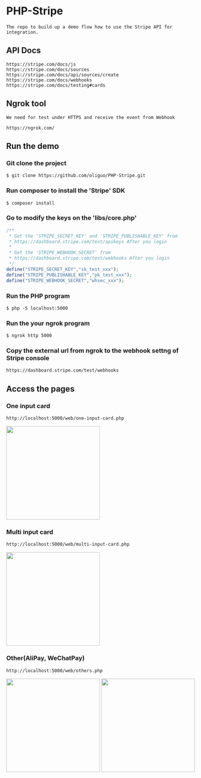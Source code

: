 # PHP-Stripe
```
The repo to build up a demo flow how to use the Stripe API for integration.
```

## API Docs
```
https://stripe.com/docs/js
https://stripe.com/docs/sources
https://stripe.com/docs/api/sources/create
https://stripe.com/docs/webhooks
https://stripe.com/docs/testing#cards
```

## Ngrok tool
```
We need for test under HTTPS and receive the event from Webhook

https://ngrok.com/
```

## Run the demo

### Git clone the project
```
$ git clone https://github.com/oliguo/PHP-Stripe.git
```

### Run composer to install the 'Stripe' SDK
```
$ composer install
```

### Go to modify the keys on the 'libs/core.php'
```php
/**
 * Get the 'STRIPE_SECRET_KEY' and 'STRIPE_PUBLISHABLE_KEY' from
 * https://dashboard.stripe.com/test/apikeys After you login
 * 
 * Get the 'STRIPE_WEBHOOK_SECRET' from
 * https://dashboard.stripe.com/test/webhooks After you login
 */
define("STRIPE_SECRET_KEY","sk_test_xxx");
define("STRIPE_PUBLISHABLE_KEY","pk_test_xxx");
define("STRIPE_WEBHOOK_SECRET","whsec_xxx");
```

### Run the PHP program
```
$ php -S localhost:5000
```

### Run the your ngrok program
```
$ ngrok http 5000
```

### Copy the external url from ngrok to the webhook settng of Stripe console
```
https://dashboard.stripe.com/test/webhooks
```

## Access the pages

### One input card
```
http://localhost:5000/web/one-input-card.php
```
<img src="https://github.com/oliguo/PHP-Stripe/blob/master/screenshots/one-input-card.gif" width="250"/>

### Multi input card
```
http://localhost:5000/web/multi-input-card.php
```
<img src="https://github.com/oliguo/PHP-Stripe/blob/master/screenshots/multi-input-card.gif" width="250"/>

###  Other(AliPay, WeChatPay)
```
http://localhost:5000/web/others.php
```
<img src="https://github.com/oliguo/PHP-Stripe/blob/master/screenshots/others-alipay.gif" width="250"/>

<img src="https://github.com/oliguo/PHP-Stripe/blob/master/screenshots/others-wechat-pay.gif" width="250"/>
